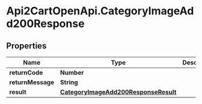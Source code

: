 # Api2CartOpenApi.CategoryImageAdd200Response

## Properties

Name | Type | Description | Notes
------------ | ------------- | ------------- | -------------
**returnCode** | **Number** |  | [optional] 
**returnMessage** | **String** |  | [optional] 
**result** | [**CategoryImageAdd200ResponseResult**](CategoryImageAdd200ResponseResult.md) |  | [optional] 


